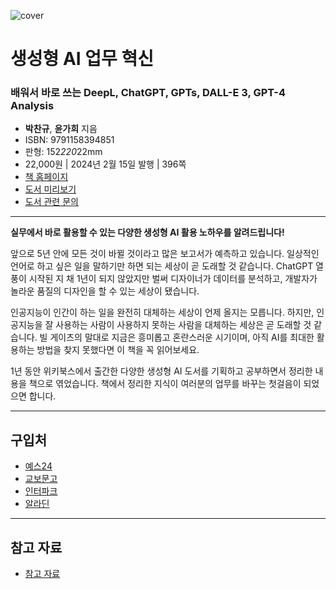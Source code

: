 ![cover](https://wikibook.co.kr/images/cover/s/9791158394851.jpg)

# 생성형 AI 업무 혁신
### 배워서 바로 쓰는 DeepL, ChatGPT, GPTs, DALL-E 3, GPT-4 Analysis

- **박찬규**, **윤가희** 지음
- ISBN: 9791158394851
- 판형: 152*220*22mm
- 22,000원 | 2024년 2월 15일 발행 | 396쪽
- [책 홈페이지](https://wikibook.co.kr/genai/)
- [도서 미리보기](http://www.yes24.com/Product/Viewer/Preview/124848883)
- [도서 관련 문의](https://wikibook.co.kr/support/contact/)

---

**실무에서 바로 활용할 수 있는 다양한 생성형 AI 활용 노하우를 알려드립니다!**

앞으로 5년 안에 모든 것이 바뀔 것이라고 많은 보고서가 예측하고 있습니다. 일상적인 언어로 하고 싶은 일을 말하기만 하면 되는 세상이 곧 도래할 것 같습니다. ChatGPT 열풍이 시작된 지 채 1년이 되지 않았지만 벌써 디자이너가 데이터를 분석하고, 개발자가 놀라운 품질의 디자인을 할 수 있는 세상이 됐습니다.

인공지능이 인간이 하는 일을 완전히 대체하는 세상이 언제 올지는 모릅니다. 하지만, 인공지능을 잘 사용하는 사람이 사용하지 못하는 사람을 대체하는 세상은 곧 도래할 것 같습니다. 빌 게이츠의 말대로 지금은 흥미롭고 혼란스러운 시기이며, 아직 AI를 최대한 활용하는 방법을 찾지 못했다면 이 책을 꼭 읽어보세요.

1년 동안 위키북스에서 출간한 다양한 생성형 AI 도서를 기획하고 공부하면서 정리한 내용을 책으로 엮었습니다. 책에서 정리한 지식이 여러분의 업무를 바꾸는 첫걸음이 되었으면 합니다.

---
 
 ## 구입처
 
 - [예스24](https://www.yes24.com/Product/Goods/124848883)
 - [교보문고](https://product.kyobobook.co.kr/detail/S000212219231)
 - [인터파크](https://book.interpark.com/product/BookDisplay.do?_method=detail&sc.prdNo=356867284)
 - [알라딘](https://www.aladin.co.kr/shop/wproduct.aspx?ItemId=333339893)


---

 ## 참고 자료 
 
  - [참고 자료](https://wikibook.github.io/genai/)
